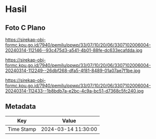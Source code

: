 # Hasil

## Foto C Plano

https://sirekap-obj-formc.kpu.go.id/7940/pemilu/ppwp/33/07/10/20/06/3307102006004-20240314-112146--93c475d3-a541-4b01-88fe-dc633ecafdda.jpg

https://sirekap-obj-formc.kpu.go.id/7940/pemilu/ppwp/33/07/10/20/06/3307102006004-20240314-112249--26dbf268-dfa5-4f81-8489-01a07ae7f1be.jpg

https://sirekap-obj-formc.kpu.go.id/7940/pemilu/ppwp/33/07/10/20/06/3307102006004-20240314-112433--1b8bdb7a-e2bc-4c9a-bc51-d7368c5fc240.jpg


## Metadata

| Key        | Value               |
| ---------- | ------------------- |
| Time Stamp | 2024-03-14 11:30:00 |



